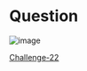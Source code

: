 
# Question #

![image](https://github.com/Riddhiman2005/Crypto-Challenges/assets/130882317/7cf5bc15-8a91-4c84-a342-ceb5d7922bb7)


[Challenge-22](https://cryptopals.com/sets/3/challenges/22)
